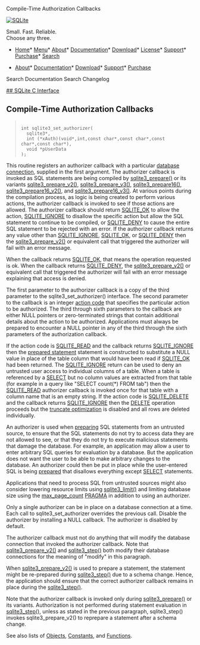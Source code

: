 




Compile\-Time Authorization Callbacks




[![SQLite](../images/sqlite370_banner.gif)](../index.html)


Small. Fast. Reliable.  
Choose any three.


* [Home](../index.html)* [Menu](javascript:void(0))* [About](../about.html)* [Documentation](../docs.html)* [Download](../download.html)* [License](../copyright.html)* [Support](../support.html)* [Purchase](../prosupport.html)* [Search](javascript:void(0))




* [About](../about.html)* [Documentation](../docs.html)* [Download](../download.html)* [Support](../support.html)* [Purchase](../prosupport.html)






Search Documentation
Search Changelog









[## SQLite C Interface](../c3ref/intro.html)
## Compile\-Time Authorization Callbacks




> ```
> 
> int sqlite3_set_authorizer(
>   sqlite3*,
>   int (*xAuth)(void*,int,const char*,const char*,const char*,const char*),
>   void *pUserData
> );
> 
> ```



This routine registers an authorizer callback with a particular
[database connection](../c3ref/sqlite3.html), supplied in the first argument.
The authorizer callback is invoked as SQL statements are being compiled
by [sqlite3\_prepare()](../c3ref/prepare.html) or its variants [sqlite3\_prepare\_v2()](../c3ref/prepare.html),
[sqlite3\_prepare\_v3()](../c3ref/prepare.html), [sqlite3\_prepare16()](../c3ref/prepare.html), [sqlite3\_prepare16\_v2()](../c3ref/prepare.html),
and [sqlite3\_prepare16\_v3()](../c3ref/prepare.html). At various
points during the compilation process, as logic is being created
to perform various actions, the authorizer callback is invoked to
see if those actions are allowed. The authorizer callback should
return [SQLITE\_OK](../rescode.html#ok) to allow the action, [SQLITE\_IGNORE](../c3ref/c_deny.html) to disallow the
specific action but allow the SQL statement to continue to be
compiled, or [SQLITE\_DENY](../c3ref/c_deny.html) to cause the entire SQL statement to be
rejected with an error. If the authorizer callback returns
any value other than [SQLITE\_IGNORE](../c3ref/c_deny.html), [SQLITE\_OK](../rescode.html#ok), or [SQLITE\_DENY](../c3ref/c_deny.html)
then the [sqlite3\_prepare\_v2()](../c3ref/prepare.html) or equivalent call that triggered
the authorizer will fail with an error message.


When the callback returns [SQLITE\_OK](../rescode.html#ok), that means the operation
requested is ok. When the callback returns [SQLITE\_DENY](../c3ref/c_deny.html), the
[sqlite3\_prepare\_v2()](../c3ref/prepare.html) or equivalent call that triggered the
authorizer will fail with an error message explaining that
access is denied.


The first parameter to the authorizer callback is a copy of the third
parameter to the sqlite3\_set\_authorizer() interface. The second parameter
to the callback is an integer [action code](../c3ref/c_alter_table.html) that specifies
the particular action to be authorized. The third through sixth parameters
to the callback are either NULL pointers or zero\-terminated strings
that contain additional details about the action to be authorized.
Applications must always be prepared to encounter a NULL pointer in any
of the third through the sixth parameters of the authorization callback.


If the action code is [SQLITE\_READ](../c3ref/c_alter_table.html)
and the callback returns [SQLITE\_IGNORE](../c3ref/c_deny.html) then the
[prepared statement](../c3ref/stmt.html) statement is constructed to substitute
a NULL value in place of the table column that would have
been read if [SQLITE\_OK](../rescode.html#ok) had been returned. The [SQLITE\_IGNORE](../c3ref/c_deny.html)
return can be used to deny an untrusted user access to individual
columns of a table.
When a table is referenced by a [SELECT](../lang_select.html) but no column values are
extracted from that table (for example in a query like
"SELECT count(\*) FROM tab") then the [SQLITE\_READ](../c3ref/c_alter_table.html) authorizer callback
is invoked once for that table with a column name that is an empty string.
If the action code is [SQLITE\_DELETE](../c3ref/c_alter_table.html) and the callback returns
[SQLITE\_IGNORE](../c3ref/c_deny.html) then the [DELETE](../lang_delete.html) operation proceeds but the
[truncate optimization](../lang_delete.html#truncateopt) is disabled and all rows are deleted individually.


An authorizer is used when [preparing](../c3ref/prepare.html)
SQL statements from an untrusted source, to ensure that the SQL statements
do not try to access data they are not allowed to see, or that they do not
try to execute malicious statements that damage the database. For
example, an application may allow a user to enter arbitrary
SQL queries for evaluation by a database. But the application does
not want the user to be able to make arbitrary changes to the
database. An authorizer could then be put in place while the
user\-entered SQL is being [prepared](../c3ref/prepare.html) that
disallows everything except [SELECT](../lang_select.html) statements.


Applications that need to process SQL from untrusted sources
might also consider lowering resource limits using [sqlite3\_limit()](../c3ref/limit.html)
and limiting database size using the [max\_page\_count](../pragma.html#pragma_max_page_count) [PRAGMA](../pragma.html#syntax)
in addition to using an authorizer.


Only a single authorizer can be in place on a database connection
at a time. Each call to sqlite3\_set\_authorizer overrides the
previous call. Disable the authorizer by installing a NULL callback.
The authorizer is disabled by default.


The authorizer callback must not do anything that will modify
the database connection that invoked the authorizer callback.
Note that [sqlite3\_prepare\_v2()](../c3ref/prepare.html) and [sqlite3\_step()](../c3ref/step.html) both modify their
database connections for the meaning of "modify" in this paragraph.


When [sqlite3\_prepare\_v2()](../c3ref/prepare.html) is used to prepare a statement, the
statement might be re\-prepared during [sqlite3\_step()](../c3ref/step.html) due to a
schema change. Hence, the application should ensure that the
correct authorizer callback remains in place during the [sqlite3\_step()](../c3ref/step.html).


Note that the authorizer callback is invoked only during
[sqlite3\_prepare()](../c3ref/prepare.html) or its variants. Authorization is not
performed during statement evaluation in [sqlite3\_step()](../c3ref/step.html), unless
as stated in the previous paragraph, sqlite3\_step() invokes
sqlite3\_prepare\_v2() to reprepare a statement after a schema change.


See also lists of
 [Objects](../c3ref/objlist.html),
 [Constants](../c3ref/constlist.html), and
 [Functions](../c3ref/funclist.html).


